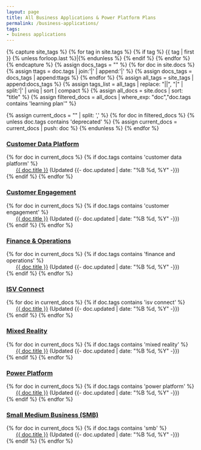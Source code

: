 ```yaml
---
layout: page
title: All Business Applications & Power Platform Plans
permalink: /business-applications/
tags:
- buiness applications
---
```


{% capture site_tags %}
{% for tag in site.tags %}
    {% if tag %}
        {{ tag | first }}
        {% unless forloop.last %}|{% endunless %}
    {% endif %}
{% endfor %}
{% endcapture %}
{% assign docs_tags = "" %}
{% for doc in site.docs %}
    {% assign ttags = doc.tags | join:'|' | append:'|' %}
    {% assign docs_tags = docs_tags | append:ttags %}
{% endfor %}
{% assign all_tags = site_tags | append:docs_tags %}
{% assign tags_list = all_tags | replace: "||", "|" | split:'|' | uniq | sort | compact %}
{% assign all_docs = site.docs | sort: "title" %}
{% assign filtered_docs = all_docs | where_exp: "doc","doc.tags contains 'learning plan'" %}

{% assign current_docs = "" | split: ',' %}
{% for doc in filtered_docs %}
{% unless doc.tags contains 'deprecated' %}
{% assign current_docs = current_docs | push: doc %}
{% endunless %}
{% endfor %}

<h3><a href="{{- site.baseurl -}}/business-applications/customer-data-platform/">Customer Data Platform</a></h3>
{% for doc in current_docs %}
{% if doc.tags contains 'customer data platform' %}
<div class="tag-entry" style="padding-left:25px;">
    <div><a href="{{- site.baseurl -}}{{- doc.url -}}">{{ doc.title }}</a> (Updated <time datetime="{{- doc.updated | date_to_xmlschema -}}"> {{- doc.updated | date: "%B %d, %Y" -}}</time>)</div>
</div>
{% endif %}
{% endfor %}

<h3><a href="{{- site.baseurl -}}/business-applications/customer-engagement/">Customer Engagement</a></h3>
{% for doc in current_docs %}
{% if doc.tags contains 'customer engagement' %}
<div class="tag-entry" style="padding-left:25px;">
    <div><a href="{{- site.baseurl -}}{{- doc.url -}}">{{ doc.title }}</a> (Updated <time datetime="{{- doc.updated | date_to_xmlschema -}}"> {{- doc.updated | date: "%B %d, %Y" -}}</time>)</div>
</div>
{% endif %}
{% endfor %}

<h3><a href="{{- site.baseurl -}}/business-applications/finance-and-operations/">Finance & Operations</a></h3>
{% for doc in current_docs %}
{% if doc.tags contains 'finance and operations' %}
<div class="tag-entry" style="padding-left:25px;">
    <div><a href="{{- site.baseurl -}}{{- doc.url -}}">{{ doc.title }}</a> (Updated <time datetime="{{- doc.updated | date_to_xmlschema -}}"> {{- doc.updated | date: "%B %d, %Y" -}}</time>)</div>
</div>
{% endif %}
{% endfor %}

<h3><a href="{{- site.baseurl -}}/business-applications/isv-connect/">ISV Connect</a></h3>
{% for doc in current_docs %}
{% if doc.tags contains 'isv connect' %}
<div class="tag-entry" style="padding-left:25px;">
    <div><a href="{{- site.baseurl -}}{{- doc.url -}}">{{ doc.title }}</a> (Updated <time datetime="{{- doc.updated | date_to_xmlschema -}}"> {{- doc.updated | date: "%B %d, %Y" -}}</time>)</div>
</div>
{% endif %}
{% endfor %}

<h3><a href="{{- site.baseurl -}}/business-applications/mixed-reality/">Mixed Reality</a></h3>
{% for doc in current_docs %}
{% if doc.tags contains 'mixed reality' %}
<div class="tag-entry" style="padding-left:25px;">
    <div><a href="{{- site.baseurl -}}{{- doc.url -}}">{{ doc.title }}</a> (Updated <time datetime="{{- doc.updated | date_to_xmlschema -}}"> {{- doc.updated | date: "%B %d, %Y" -}}</time>)</div>
</div>
{% endif %}
{% endfor %}

<h3><a href="{{- site.baseurl -}}/business-applications/power-platform/">Power Platform</a></h3>
{% for doc in current_docs %}
{% if doc.tags contains 'power platform' %}
<div class="tag-entry" style="padding-left:25px;">
    <div><a href="{{- site.baseurl -}}{{- doc.url -}}">{{ doc.title }}</a> (Updated <time datetime="{{- doc.updated | date_to_xmlschema -}}"> {{- doc.updated | date: "%B %d, %Y" -}}</time>)</div>
</div>
{% endif %}
{% endfor %}

<h3><a href="{{- site.baseurl -}}/business-applications/small-medium-business-smb/">Small Medium Business (SMB)</a></h3>
{% for doc in current_docs %}
{% if doc.tags contains 'smb' %}
<div class="tag-entry" style="padding-left:25px;">
    <div><a href="{{- site.baseurl -}}{{- doc.url -}}">{{ doc.title }}</a> (Updated <time datetime="{{- doc.updated | date_to_xmlschema -}}"> {{- doc.updated | date: "%B %d, %Y" -}}</time>)</div>
</div>
{% endif %}
{% endfor %}
